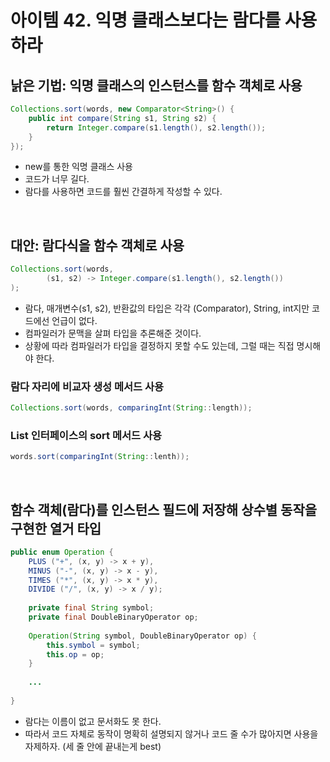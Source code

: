 # 아이템 42. 익명 클래스보다는 람다를 사용하라

## 낡은 기법: 익명 클래스의 인스턴스를 함수 객체로 사용
```java
Collections.sort(words, new Comparator<String>() {
    public int compare(String s1, String s2) {
        return Integer.compare(s1.length(), s2.length());
    }
});
```
* new를 통한 익명 클래스 사용
* 코드가 너무 길다.
* 람다를 사용하면 코드를 훨씬 간결하게 작성할 수 있다.

<br>

## 대안: 람다식을 함수 객체로 사용
```java
Collections.sort(words, 
        (s1, s2) -> Integer.compare(s1.length(), s2.length())
);
```
* 람다, 매개변수(s1, s2), 반환값의 타입은 각각 (Comparator<String>), String, int지만 코드에선 언급이 없다.
* 컴파일러가 문맥을 살펴 타입을 추론해준 것이다.
* 상황에 따라 컴파일러가 타입을 결정하지 못할 수도 있는데, 그럴 때는 직접 명시해야 한다.

### 람다 자리에 비교자 생성 메서드 사용
```java
Collections.sort(words, comparingInt(String::length));
```

### List 인터페이스의 sort 메서드 사용
```java
words.sort(comparingInt(String::lenth));
```

<br>

## 함수 객체(람다)를 인스턴스 필드에 저장해 상수별 동작을 구현한 열거 타입
```java
public enum Operation {
    PLUS ("+", (x, y) -> x + y),
    MINUS ("-", (x, y) -> x - y),
    TIMES ("*", (x, y) -> x * y),
    DIVIDE ("/", (x, y) -> x / y);
    
    private final String symbol;
    private final DoubleBinaryOperator op;
    
    Operation(String symbol, DoubleBinaryOperator op) {
        this.symbol = symbol;
        this.op = op;
    }
    
    ...
    
}
```
* 람다는 이름이 없고 문서화도 못 한다.
* 따라서 코드 자체로 동작이 명확히 설명되지 않거나 코드 줄 수가 많아지면 사용을 자제하자. (세 줄 안에 끝내는게 best)

